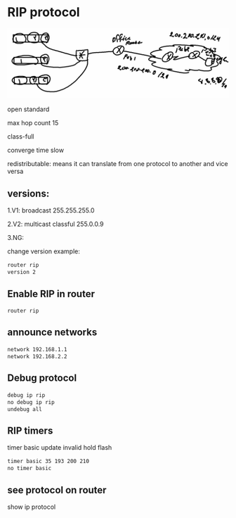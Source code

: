# RIP protocol

<a href="link"><img src="https://github.com/amin-amani/CCNA/blob/main/200-301-TRA2210_10/scenario-test2.PNG" alt="CCNA ||" width="700"/></a>

open standard

max hop count 15

class-full

converge time slow

redistributable: means it can translate from one protocol to another and vice versa

## versions:

1.V1: broadcast  255.255.255.0

2.V2: multicast classful 255.0.0.9

3.NG:

change version example:

```
router rip
version 2
```
## Enable RIP in router
```
router rip
```
## announce networks

```
network 192.168.1.1
network 192.168.2.2
```
## Debug protocol

```
debug ip rip
no debug ip rip
undebug all
```
## RIP timers 

timer basic update invalid hold flash
```
timer basic 35 193 200 210
no timer basic
```

## see protocol on router

show ip protocol

